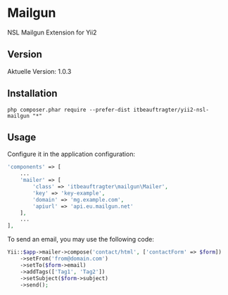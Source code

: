 # Mailgun

NSL Mailgun Extension for Yii2

## Version
Aktuelle Version: 1.0.3

## Installation

```
php composer.phar require --prefer-dist itbeauftragter/yii2-nsl-mailgun "*"
```

## Usage

Configure it in the application configuration:

```php
'components' => [
    ...
    'mailer' => [
        'class' => 'itbeauftragter\mailgun\Mailer',
        'key' => 'key-example',
        'domain' => 'mg.example.com',
        'apiurl' => 'api.eu.mailgun.net'
    ],
    ...
],
```

To send an email, you may use the following code:

```php
Yii::$app->mailer->compose('contact/html', ['contactForm' => $form])
    ->setFrom('from@domain.com')
    ->setTo($form->email)
    ->addTags(['Tag1', 'Tag2'])
    ->setSubject($form->subject)
    ->send();
```
